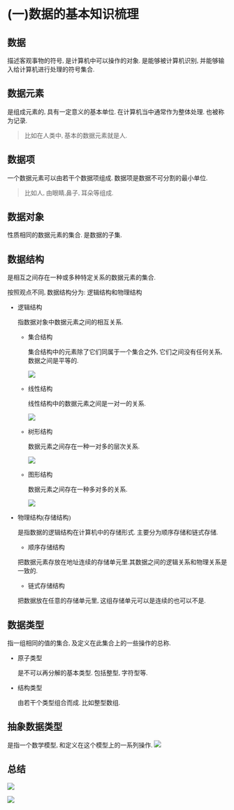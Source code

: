 # (一)数据的基本知识梳理

<font face="Microsoft Yahei">

## 数据

描述客观事物的符号, 是计算机中可以操作的对象. 是能够被计算机识别, 并能够输入给计算机进行处理的符号集合.

## 数据元素

是组成元素的, 具有一定意义的基本单位. 在计算机当中通常作为整体处理. 也被称为记录.

> 比如在人类中, 基本的数据元素就是人.

## 数据项

一个数据元素可以由若干个数据项组成. 数据项是数据不可分割的最小单位.

> 比如人, 由眼睛,鼻子, 耳朵等组成.

## 数据对象

性质相同的数据元素的集合. 是数据的子集.

## 数据结构

是相互之间存在一种或多种特定关系的数据元素的集合.

按照观点不同, 数据结构分为: 逻辑结构和物理结构

-  逻辑结构

    指数据对象中数据元素之间的相互关系.

    - 集合结构

        集合结构中的元素除了它们同属于一个集合之外, 它们之间没有任何关系, 数据之间是平等的.

        ![](https://img2018.cnblogs.com/blog/1216080/201904/1216080-20190424145205703-2017158334.png)

    - 线性结构

        线性结构中的数据元素之间是一对一的关系.

        ![](https://img2018.cnblogs.com/blog/1216080/201904/1216080-20190424145356411-46695753.png)

    - 树形结构

        数据元素之间存在一种一对多的层次关系.

        ![](https://img2018.cnblogs.com/blog/1216080/201904/1216080-20190424145600147-551413234.png)

    - 图形结构

        数据元素之间存在一种多对多的关系.
        
        ![](https://img2018.cnblogs.com/blog/1216080/201904/1216080-20190424145643788-2016714632.png)

- 物理结构(存储结构)

    是指数据的逻辑结构在计算机中的存储形式. 主要分为顺序存储和链式存储.

    - 顺序存储结构

    把数据元素存放在地址连续的存储单元里.其数据之间的逻辑关系和物理关系是一致的.
    - 链式存储结构

    把数据放在任意的存储单元里, 这组存储单元可以是连续的也可以不是.

## 数据类型

指一组相同的值的集合, 及定义在此集合上的一些操作的总称.

- 原子类型

    是不可以再分解的基本类型. 包括整型, 字符型等.
- 结构类型

    由若干个类型组合而成. 比如整型数组.

## 抽象数据类型

是指一个数学模型, 和定义在这个模型上的一系列操作.
![](https://img2018.cnblogs.com/blog/1216080/201904/1216080-20190424162637573-900727694.png)

## 总结

![](https://img2018.cnblogs.com/blog/1216080/201904/1216080-20190424162743599-1968524352.png)

![](https://img2018.cnblogs.com/blog/1216080/201904/1216080-20190424162825831-500133159.png)

